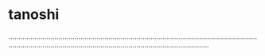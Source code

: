 # tanoshi
................................................................................................................................................................................................................................